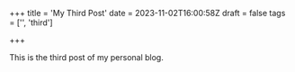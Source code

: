 +++
title = 'My Third Post'
date = 2023-11-02T16:00:58Z
draft = false
tags = ['', 'third']

+++

This is the third post of my personal blog.
